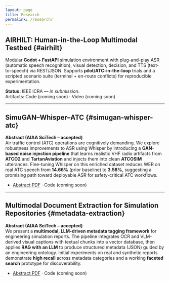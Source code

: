 ```yaml
---
layout: page
title: Research
permalink: /research/
---
```


## AIRHILT: Human-in-the-Loop Multimodal Testbed  {#airhilt}
Modular **Godot + FastAPI** simulation environment with plug-and-play ASR (automatic speech recognition), visual detection, decision, and TTS (text-to-speech) via REST/JSON. Supports **pilot/ATC-in-the-loop** trials and a scripted scenario suite (terminal + en-route conflicts) for reproducible experimentation.

**Status:** IEEE ICRA — *in submission*.  
Artifacts: Code (coming soon) · Video (coming soon)

---

## SimuGAN–Whisper–ATC  {#simugan-whisper-atc}
**Abstract (AIAA SciTech – accepted)**  
Air traffic control (ATC) operations are cognitively demanding. We explore robustness improvements to ASR using Whisper by introducing a **GAN-based noise injection pipeline** that learns realistic VHF radio artifacts from **ATCO2** and **TartanAviation** and injects them into clean **ATCOSIM** utterances. Fine-tuning Whisper on this enriched dataset reduces WER on real ATC speech from **14.66%** (prior baseline) to **3.58%**, suggesting a promising path toward deployable ASR for safety-critical ATC workflows.

- [Abstract PDF](/assets/papers/simugan_whisper_atc_abstract.pdf) · Code (coming soon)

---

## Multimodal Document Extraction for Simulation Repositories  {#metadata-extraction}
**Abstract (AIAA SciTech – accepted)**  
We present a **multimodal, LLM-driven metadata tagging framework** for engineering simulation reports. The pipeline integrates OCR and VLM-derived visual captions with textual chunks into a vector database, then applies **RAG with an LLM** to produce structured metadata (JSON) guided by an engineering ontology. Initial experiments on real and synthetic reports demonstrate **high recall** across metadata categories and a working **faceted search** prototype for discoverability.

- [Abstract PDF](/assets/papers/metadata_tagging_abstract.pdf) · Code (coming soon)
